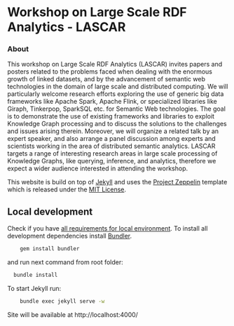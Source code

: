 # Workshop on Large Scale RDF Analytics - LASCAR

### About
This workshop on Large Scale RDF Analytics (LASCAR) invites papers and posters related to the problems faced when dealing with the enormous growth of linked datasets, and by the advancement of semantic web technologies in the domain of large scale and distributed computing. We will particularly welcome research efforts exploring the use of generic big data frameworks like Apache Spark, Apache Flink, or specialized libraries like Giraph, Tinkerpop, SparkSQL etc. for Semantic Web technologies. The goal is to demonstrate the use of existing frameworks and libraries to exploit Knowledge Graph processing and to discuss the solutions to the challenges and issues arising therein. Moreover, we will organize a related talk by an expert speaker, and also arrange a panel discussion among experts and scientists working in the area of distributed semantic analytics. LASCAR targets a range of interesting research areas in large scale processing of Knowledge Graphs, like querying, inference, and analytics, therefore we expect a wider audience interested in attending the workshop.

This website is build on top of [Jekyll](http://jekyllrb.com/) and uses the [Project Zeppelin](https://github.com/gdg-x/zeppelin) template which is released under the [MIT License](LICENSE.txt).

## Local development

Check if you have [all requirements for local environment](http://jekyllrb.com/docs/installation/).
To install all development dependencies install [Bundler](http://bundler.io/).
```bash
    gem install bundler
```
and run next command from root folder:

```bash
  bundle install
```  

To start Jekyll run:
```bash
    bundle exec jekyll serve -w
```
Site will be available at http://localhost:4000/